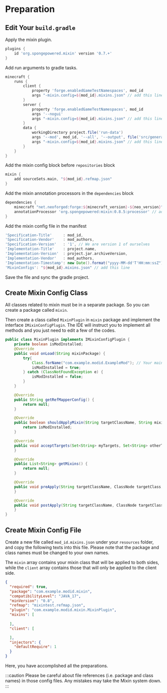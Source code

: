 Preparation
===========

Edit Your ```build.gradle```
----------------------

Apply the mixin plugin.
```groovy
plugins {
    id 'org.spongepowered.mixin' version '0.7.+'
}
```

Add run arguments to gradle tasks.
```groovy
minecraft {
    runs {
        client {
            property 'forge.enabledGameTestNamespaces', mod_id
            args "-mixin.config=${mod_id}.mixins.json" // add this line
        }
        server {
            property 'forge.enabledGameTestNamespaces', mod_id
            args '--nogui'
            args "-mixin.config=${mod_id}.mixins.json" // add this line
        }
        data {
            workingDirectory project.file('run-data')
            args '--mod', mod_id, '--all', '--output', file('src/generated/resources/'), '--existing', file('src/main/resources/')
            args "-mixin.config=${mod_id}.mixins.json" // add this line
        }
    }
}
```

Add the mixin config block before ```repositories``` block
```groovy
mixin {
    add sourceSets.main, "${mod_id}.refmap.json"
}
```

Add the mixin annotation processors in the ```dependencies``` block
```groovy
dependencies {
    minecraft "net.neoforged:forge:${minecraft_version}-${neo_version}"
    annotationProcessor 'org.spongepowered:mixin:0.8.5:processor' // add this line
}
```

Add the mixin config file in the manifest
```groovy
'Specification-Title'     : mod_id,
'Specification-Vendor'    : mod_authors,
'Specification-Version'   : '1', // We are version 1 of ourselves
'Implementation-Title'    : project.name,
'Implementation-Version'  : project.jar.archiveVersion,
'Implementation-Vendor'   : mod_authors,
'Implementation-Timestamp': new Date().format("yyyy-MM-dd'T'HH:mm:ssZ"),
'MixinConfigs': "${mod_id}.mixins.json" // add this line
```
Save the file and sync the gradle project.

Create Mixin Config Class
---------------------------
All classes related to mixin must be in a separate package. So you can create a package called ```mixin```.

Then create a class called ```MixinPlugin``` in ```mixin``` package and implement the interface ```IMixinConfigPlugin```. The IDE will instruct you to implement all methods and you just need to edit a few of the codes.

```java
public class MixinPlugin implements IMixinConfigPlugin {
    private boolean isModInstalled;
    @Override
    public void onLoad(String mixinPackage) {
        try{
            Class.forName("com.example.modid.ExampleMod"); // Your main class
            isModInstalled = true;
        } catch (ClassNotFoundException e) {
            isModInstalled = false;
        }
    }

    @Override
    public String getRefMapperConfig() {
        return null;
    }

    @Override
    public boolean shouldApplyMixin(String targetClassName, String mixinClassName) {
        return isModInstalled;
    }

    @Override
    public void acceptTargets(Set<String> myTargets, Set<String> otherTargets) {
    }

    @Override
    public List<String> getMixins() {
        return null;
    }

    @Override
    public void preApply(String targetClassName, ClassNode targetClass, String mixinClassName, IMixinInfo mixinInfo) {
    }

    @Override
    public void postApply(String targetClassName, ClassNode targetClass, String mixinClassName, IMixinInfo mixinInfo) {
    }
}
```

Create Mixin Config File
-------------------

Create a new file called ```mod_id.mixins.json``` under your ```resources``` folder, and copy the following texts into this file. Please note that the package and class names must be changed to your own names.

The ```mixin``` array contains your mixin class that will be applied to both sides, while the ```client``` array contains those that will only be applied to the client side.
```json
{
  "required": true,
  "package": "com.example.modid.mixin",
  "compatibilityLevel": "JAVA_17",
  "minVersion": "0.8",
  "refmap": "mixintest.refmap.json",
  "plugin": "com.example.modid.mixin.MixinPlugin",
  "mixins": [
    
  ],
  "client": [

  ],
  "injectors": {
    "defaultRequire": 1
  }
}
```
Here, you have accomplished all the preparations.

:::caution
Please be careful about file references (i.e. package and class names) in those config files. Any mistakes may take the Mixin system down.
:::
